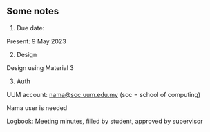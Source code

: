 ## Some notes

1. Due date:

Present: 9 May 2023

2. Design

Design using Material 3

3. Auth

UUM account: nama@soc.uum.edu.my (soc = school of computing)

Nama user is needed

Logbook: Meeting minutes, filled by student, approved by supervisor
